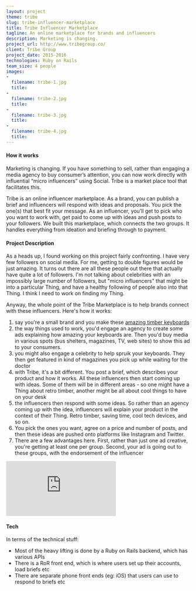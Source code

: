 ```yaml
---
layout: project
theme: tribe
slug: tribe-influencer-marketplace
title: Tribe Influencer Marketplace
tagline: An online marketplace for brands and influencers
description: Marketing is changing. 
project_url: http://www.tribegroup.co/
client: Tribe Group
project_date: 2015-2016
technologies: Ruby on Rails
team_size: 4 people
images:
-
  filename: tribe-1.jpg
  title:
-
  filename: tribe-2.jpg
  title:
-
  filename: tribe-3.jpg
  title:
-
  filename: tribe-4.jpg
  title:
---
```


#### How it works

Marketing is changing. If you have something to sell, rather than engaging a media agency to buy consumer’s attention, you can now work directly with influential “micro influencers” using Social. Tribe is a market place tool that facilitates this.


Tribe is an online influencer marketplace. As a brand, you can publish a brief and influencers will respond with ideas and proposals. You pick the one(s) that best fit your message. As an influencer, you’ll get to pick who you want to work with, get paid to come up with ideas and push posts to your followers.
We built this marketplace, which connects the two groups. It handles everything from ideation and briefing through to payment.

#### Project Description

As a heads up, I found working on this project fairly confronting. I have very few followers on social media. For me, getting to double figures would be just amazing. It turns out there are all these people out there that actually have quite a lot of followers. I'm not talking about celebrities with an impossibly large number of followers, but "micro influencers" that might be into a particular Thing, and have a healthy following of people also into that Thing. I think I need to work on finding my Thing.

Anyway, the whole point of the Tribe Marketplace is to help brands connect with these influencers. Here's how it works:

<ol> 
	<li>say you're a small brand and you make these <a href="https://www.youtube.com/watch?v=lF3ueBIpqbY">amazing timber keyboards</a></li>
<li> the way things used to work, you'd engage an agency to create some ads explaining how amazing your keyboards are. Then you'd buy media in various spots (bus shelters, magazines, TV, web sites) to show this ad to your consumers.</li>
<li> you might also engage a celebrity to help spruik your keyboards. They then get featured in kind of magazines you pick up while waiting for the doctor</li>
<li> with Tribe, it's a bit different. You post a brief, which describes your product and how it works. All these influencers then start coming up with ideas. Some of them will be in different areas - so one might have a Thing about retro timber, another might be all about cool things to have on your desk</li>
<li> the influencers then respond with some ideas. So rather than an agency coming up with the idea, influencers will explain your product in the context of their Thing. Retro timber, saving time, cool tech devices, and so on.</li>
<li> You pick the ones you want, agree on a price and number of posts, and then these ideas are pushed onto platforms like Instagram and Twitter.</li>
<li> There are a few advantages here. First, rather than just one ad creative, you're getting at least one per group. Second, your ad is going out to these groups, with the endorsement of the influencer</li>
</ol> 
<div class="embed-responsive embed-responsive-16by9 mb-3">
  <iframe class="embed-responsive-item" src="https://www.youtube.com/embed/bxEYt3DuLF4?ecver=1" frameborder="0" gesture="media" allow="encrypted-media" allowfullscreen></iframe>
</div>

#### Tech

In terms of the technical stuff:

* Most of the heavy lifting is done by a Ruby on Rails backend, which has various APIs
* There is a RoR front end, which is where users set up their accounts, load briefs etc
* There are separate phone front ends (eg: iOS) that users can use to respond to briefs etc

